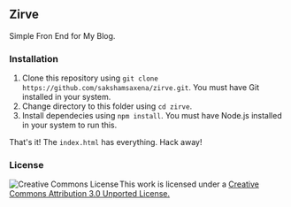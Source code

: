 ## Zirve

Simple Fron End for My Blog.

### Installation

1. Clone this repository using `git clone https://github.com/sakshamsaxena/zirve.git`. You must have Git installed in your system.
2. Change directory to this folder using `cd zirve`.
3. Install dependecies using `npm install`. You must have Node.js installed in your system to run this.

That's it! The `index.html` has everything. Hack away!

### License
<a rel="license" href="http://creativecommons.org/licenses/by/3.0/"><img alt="Creative Commons License" style="border-width:0;float:left; margin-right:2px" src="https://i.creativecommons.org/l/by/3.0/88x31.png" /></a><p>This work is licensed under a <a rel="license" href="http://creativecommons.org/licenses/by/3.0/">Creative Commons Attribution 3.0 Unported License.</a></p>